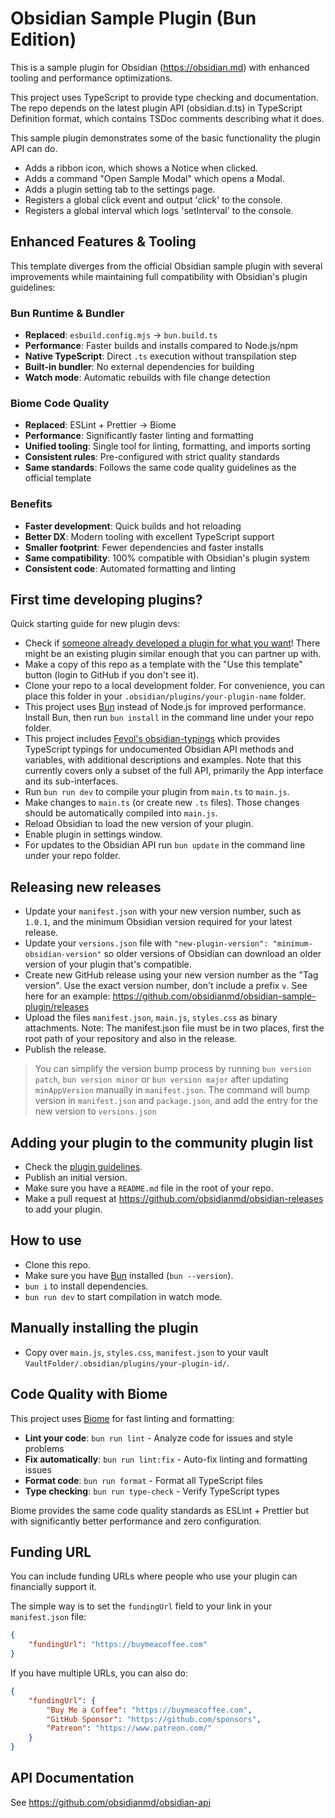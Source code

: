 # Obsidian Sample Plugin (Bun Edition)

This is a sample plugin for Obsidian (https://obsidian.md) with enhanced tooling and performance optimizations.

This project uses TypeScript to provide type checking and documentation.
The repo depends on the latest plugin API (obsidian.d.ts) in TypeScript Definition format, which contains TSDoc comments describing what it does.

This sample plugin demonstrates some of the basic functionality the plugin API can do.
- Adds a ribbon icon, which shows a Notice when clicked.
- Adds a command "Open Sample Modal" which opens a Modal.
- Adds a plugin setting tab to the settings page.
- Registers a global click event and output 'click' to the console.
- Registers a global interval which logs 'setInterval' to the console.

## Enhanced Features & Tooling

This template diverges from the official Obsidian sample plugin with several improvements while maintaining full compatibility with Obsidian's plugin guidelines:

### **Bun Runtime & Bundler**
- **Replaced**: `esbuild.config.mjs` → `bun.build.ts`
- **Performance**: Faster builds and installs compared to Node.js/npm
- **Native TypeScript**: Direct `.ts` execution without transpilation step
- **Built-in bundler**: No external dependencies for building
- **Watch mode**: Automatic rebuilds with file change detection

### **Biome Code Quality**
- **Replaced**: ESLint + Prettier → Biome
- **Performance**: Significantly faster linting and formatting
- **Unified tooling**: Single tool for linting, formatting, and imports sorting
- **Consistent rules**: Pre-configured with strict quality standards
- **Same standards**: Follows the same code quality guidelines as the official template

### **Benefits**
- **Faster development**: Quick builds and hot reloading
- **Better DX**: Modern tooling with excellent TypeScript support
- **Smaller footprint**: Fewer dependencies and faster installs
- **Same compatibility**: 100% compatible with Obsidian's plugin system
- **Consistent code**: Automated formatting and linting

## First time developing plugins?

Quick starting guide for new plugin devs:

- Check if [someone already developed a plugin for what you want](https://obsidian.md/plugins)! There might be an existing plugin similar enough that you can partner up with.
- Make a copy of this repo as a template with the "Use this template" button (login to GitHub if you don't see it).
- Clone your repo to a local development folder. For convenience, you can place this folder in your `.obsidian/plugins/your-plugin-name` folder.
- This project uses [Bun](https://bun.sh/) instead of Node.js for improved performance. Install Bun, then run `bun install` in the command line under your repo folder.
- This project includes [Fevol's obsidian-typings](https://github.com/Fevol/obsidian-typings) which provides TypeScript typings for undocumented Obsidian API methods and variables, with additional descriptions and examples. Note that this currently covers only a subset of the full API, primarily the App interface and its sub-interfaces.
- Run `bun run dev` to compile your plugin from `main.ts` to `main.js`.
- Make changes to `main.ts` (or create new `.ts` files). Those changes should be automatically compiled into `main.js`.
- Reload Obsidian to load the new version of your plugin.
- Enable plugin in settings window.
- For updates to the Obsidian API run `bun update` in the command line under your repo folder.

## Releasing new releases

- Update your `manifest.json` with your new version number, such as `1.0.1`, and the minimum Obsidian version required for your latest release.
- Update your `versions.json` file with `"new-plugin-version": "minimum-obsidian-version"` so older versions of Obsidian can download an older version of your plugin that's compatible.
- Create new GitHub release using your new version number as the "Tag version". Use the exact version number, don't include a prefix `v`. See here for an example: https://github.com/obsidianmd/obsidian-sample-plugin/releases
- Upload the files `manifest.json`, `main.js`, `styles.css` as binary attachments. Note: The manifest.json file must be in two places, first the root path of your repository and also in the release.
- Publish the release.

> You can simplify the version bump process by running `bun version patch`, `bun version minor` or `bun version major` after updating `minAppVersion` manually in `manifest.json`.
> The command will bump version in `manifest.json` and `package.json`, and add the entry for the new version to `versions.json`

## Adding your plugin to the community plugin list

- Check the [plugin guidelines](https://docs.obsidian.md/Plugins/Releasing/Plugin+guidelines).
- Publish an initial version.
- Make sure you have a `README.md` file in the root of your repo.
- Make a pull request at https://github.com/obsidianmd/obsidian-releases to add your plugin.

## How to use

- Clone this repo.
- Make sure you have [Bun](https://bun.sh/) installed (`bun --version`).
- `bun i` to install dependencies.
- `bun run dev` to start compilation in watch mode.

## Manually installing the plugin

- Copy over `main.js`, `styles.css`, `manifest.json` to your vault `VaultFolder/.obsidian/plugins/your-plugin-id/`.

## Code Quality with Biome

This project uses [Biome](https://biomejs.dev/) for fast linting and formatting:

- **Lint your code**: `bun run lint` - Analyze code for issues and style problems
- **Fix automatically**: `bun run lint:fix` - Auto-fix linting and formatting issues
- **Format code**: `bun run format` - Format all TypeScript files
- **Type checking**: `bun run type-check` - Verify TypeScript types

Biome provides the same code quality standards as ESLint + Prettier but with significantly better performance and zero configuration.

## Funding URL

You can include funding URLs where people who use your plugin can financially support it.

The simple way is to set the `fundingUrl` field to your link in your `manifest.json` file:

```json
{
    "fundingUrl": "https://buymeacoffee.com"
}
```

If you have multiple URLs, you can also do:

```json
{
    "fundingUrl": {
        "Buy Me a Coffee": "https://buymeacoffee.com",
        "GitHub Sponsor": "https://github.com/sponsors",
        "Patreon": "https://www.patreon.com/"
    }
}
```

## API Documentation

See https://github.com/obsidianmd/obsidian-api
